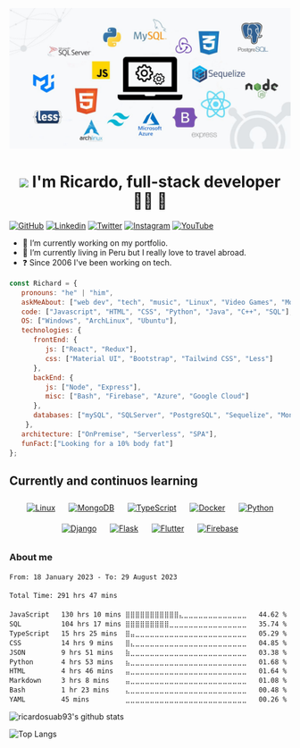 ![head.jpeg](banner.jpg)

<!-- # Ricardo Suarez  <img src="https://media.tenor.com/flflC6GFzO8AAAAM/sultan-alrefaei-programmer.gif" width="50">  -->
# <div align="center"><img src="https://media.tenor.com/flflC6GFzO8AAAAM/sultan-alrefaei-programmer.gif" width="50"> I'm Ricardo, full-stack developer 👨‍💻 🚀</div>  

[![GitHub](https://img.shields.io/github/followers/ricardosuab93?color=green&logo=Github&logoColor=green&style=flat-square&link=https://github.com/ricardosuab93)](https://github.com/ricardosuab93)
[![Linkedin](https://img.shields.io/badge/-LinkedIn-222222?style=flat-square&logo=Linkedin&logoColor=blue&link=https://www.linkedin.com/in/ricardosuab93/)](https://www.linkedin.com/in/ricardosuab93/)
[![Twitter](https://img.shields.io/badge/twitter-%2300acee.svg?&style=flat-square&logo=twitter&logoColor=white)](https://twitter.com/richiesuarez)
[![Instagram](https://img.shields.io/badge/instagram-%23000000.svg?&style=flat-square&logo=instagram&logoColor=red&color=orange)](https://www.instagram.com/ricardosuab93/)
[![YouTube](https://img.shields.io/badge/youtube-%23EE4831.svg?&style=flat-square&logo=youtube&logoColor=white)](https://www.youtube.com/channel/UCZl42HGcJUVtQq_slMvGonw)


<!-- ## Full Stack Developer -->

  

- 🔭 I’m currently working on my portfolio.
- 🌱 I’m currently living in Peru but I really love to travel abroad.
- ❓ Since 2006 I've been working on tech.

```javascript
const Richard = {
   pronouns: "he" | "him",
   askMeAbout: ["web dev", "tech", "music", "Linux", "Video Games", "Movies"],
   code: ["Javascript", "HTML", "CSS", "Python", "Java", "C++", "SQL"],
   OS: ["Windows", "ArchLinux", "Ubuntu"],
   technologies: {
      frontEnd: {
         js: ["React", "Redux"],
         css: ["Material UI", "Bootstrap", "Tailwind CSS", "Less"]
      },
      backEnd: {
         js: ["Node", "Express"],
         misc: ["Bash", "Firebase", "Azure", "Google Cloud"]
      },
      databases: ["mySQL", "SQLServer", "PostgreSQL", "Sequelize", "MongoDB"],
    },
   architecture: ["OnPremise", "Serverless", "SPA"],
   funFact:["Looking for a 10% body fat"]
};
```
## Currently and continuos learning
<p align="center" >
<a href="https://www.linux.org/" target="_blank"><img style="margin: 10px" src="https://profilinator.rishav.dev/skills-assets/linux-original.svg" alt="Linux" height="50" /></a>  
<a href="https://www.mongodb.com/" target="_blank"><img style="margin: 10px" src="https://profilinator.rishav.dev/skills-assets/mongodb-original-wordmark.svg" alt="MongoDB" height="50" /></a>
<a href="https://www.typescriptlang.org/" target="_blank"><img style="margin: 10px" src="https://profilinator.rishav.dev/skills-assets/typescript-original.svg" alt="TypeScript" height="50" /></a>  
<a href="https://www.docker.com/" target="_blank"><img style="margin: 10px" src="https://profilinator.rishav.dev/skills-assets/docker-original-wordmark.svg" alt="Docker" height="50" /></a>
<a href="https://www.python.org/" target="_blank"><img style="margin: 10px" src="https://profilinator.rishav.dev/skills-assets/python-original.svg" alt="Python" height="50" /></a>  
<a href="https://www.djangoproject.com/" target="_blank"><img style="margin: 10px" src="https://profilinator.rishav.dev/skills-assets/django-original.svg" alt="Django" height="50" /></a>  
<a href="https://flask.palletsprojects.com/" target="_blank"><img style="margin: 10px" src="https://profilinator.rishav.dev/skills-assets/flask.png" alt="Flask" height="50" /></a>  
<a href="https://flutter.dev/" target="_blank"><img style="margin: 10px" src="https://profilinator.rishav.dev/skills-assets/flutterio-icon.svg" alt="Flutter" height="50" /></a>  
<a href="https://firebase.google.com/" target="_blank"><img style="margin: 10px" src="https://profilinator.rishav.dev/skills-assets/firebase.png" alt="Firebase" height="50" /></a>  
</p>


### About me

<!--START_SECTION:waka-->

```txt
From: 18 January 2023 - To: 29 August 2023

Total Time: 291 hrs 47 mins

JavaScript   130 hrs 10 mins ⣿⣿⣿⣿⣿⣿⣿⣿⣿⣿⣿⣄⣀⣀⣀⣀⣀⣀⣀⣀⣀⣀⣀⣀⣀   44.62 %
SQL          104 hrs 17 mins ⣿⣿⣿⣿⣿⣿⣿⣿⣿⣀⣀⣀⣀⣀⣀⣀⣀⣀⣀⣀⣀⣀⣀⣀⣀   35.74 %
TypeScript   15 hrs 25 mins  ⣿⣤⣀⣀⣀⣀⣀⣀⣀⣀⣀⣀⣀⣀⣀⣀⣀⣀⣀⣀⣀⣀⣀⣀⣀   05.29 %
CSS          14 hrs 9 mins   ⣿⣄⣀⣀⣀⣀⣀⣀⣀⣀⣀⣀⣀⣀⣀⣀⣀⣀⣀⣀⣀⣀⣀⣀⣀   04.85 %
JSON         9 hrs 51 mins   ⣷⣀⣀⣀⣀⣀⣀⣀⣀⣀⣀⣀⣀⣀⣀⣀⣀⣀⣀⣀⣀⣀⣀⣀⣀   03.38 %
Python       4 hrs 53 mins   ⣦⣀⣀⣀⣀⣀⣀⣀⣀⣀⣀⣀⣀⣀⣀⣀⣀⣀⣀⣀⣀⣀⣀⣀⣀   01.68 %
HTML         4 hrs 46 mins   ⣤⣀⣀⣀⣀⣀⣀⣀⣀⣀⣀⣀⣀⣀⣀⣀⣀⣀⣀⣀⣀⣀⣀⣀⣀   01.64 %
Markdown     3 hrs 8 mins    ⣤⣀⣀⣀⣀⣀⣀⣀⣀⣀⣀⣀⣀⣀⣀⣀⣀⣀⣀⣀⣀⣀⣀⣀⣀   01.08 %
Bash         1 hr 23 mins    ⣄⣀⣀⣀⣀⣀⣀⣀⣀⣀⣀⣀⣀⣀⣀⣀⣀⣀⣀⣀⣀⣀⣀⣀⣀   00.48 %
YAML         45 mins         ⣀⣀⣀⣀⣀⣀⣀⣀⣀⣀⣀⣀⣀⣀⣀⣀⣀⣀⣀⣀⣀⣀⣀⣀⣀   00.26 %
```

<!--END_SECTION:waka-->

![ricardosuab93's github stats](https://github-readme-stats-sigma-five.vercel.app/api?username=ricardosuab93&show_icons=true&count_private=true&theme=dracula)


![Top Langs](https://github-readme-stats-sigma-five.vercel.app/api/top-langs/?username=ricardosuab93&layout=compact)




<!---
gu35t2018/gu35t2018 is a ✨ special ✨ repository because its `README.md` (this file) appears on your GitHub profile.
You can click the Preview link to take a look at your changes.
--->
